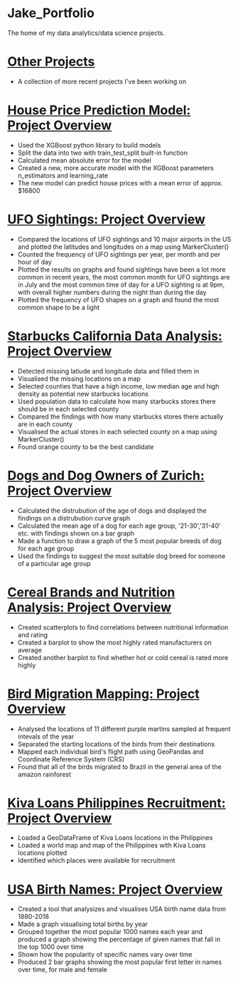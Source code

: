 # Jake_Portfolio
The home of my data analytics/data science projects.

# [Other Projects](https://github.com/jakeockerby/Other-Projects)
- A collection of more recent projects I've been working on

# [House Price Prediction Model: Project Overview](https://github.com/jakeockerby/House-Price-Predictor)
- Used the XGBoost python library to build models
- Split the data into two with train_test_split built-in function
- Calculated mean absolute error for the model
- Created a new, more accurate model with the XGBoost parameters n_estimators and learning_rate
- The new model can predict house prices with a mean error of approx. $16800

# [UFO Sightings: Project Overview](https://github.com/jakeockerby/UFO-Sightings)
- Compared the locations of UFO sightings and 10 major airports in the US and plotted the latitudes and longitudes on a map using MarkerCluster()
- Counted the frequency of UFO sightings per year, per month and per hour of day
- Plotted the results on graphs and found sightings have been a lot more common in recent years, the most common month for UFO sightings
  are in July and the most common time of day for a UFO sighting is at 9pm, with overall higher numbers during the night than during the day
- Plotted the frequency of UFO shapes on a graph and found the most common shape to be a light


# [Starbucks California Data Analysis: Project Overview](https://github.com/jakeockerby/Starbucks-California-Data-Analysis)
- Detected missing latiude and longitude data and filled them in
- Visualised the missing locations on a map
- Selected counties that have a high income, low median age and high density as potential new starbucks locations
- Used population data to calculate how many starbucks stores there should be in each selected county
- Compared the findings with how many starbucks stores there actually are in each county
- Visualised the actual stores in each selected county on a map using MarkerCluster()
- Found orange county to be the best candidate

# [Dogs and Dog Owners of Zurich: Project Overview](https://github.com/jakeockerby/Dogs-of-Zurich)
- Calculated the distrubution of the age of dogs and displayed the findings on a distrubution curve graph
- Calculated the mean age of a dog for each age group, '21-30','31-40' etc. with findings shown on a bar graph
- Made a function to draw a graph of the 5 most popular breeds of dog for each age group
- Used the findings to suggest the most suitable dog breed for someone of a particular age group

# [Cereal Brands and Nutrition Analysis: Project Overview](https://github.com/jakeockerby/Cereal-Nutrition)
- Created scatterplots to find correlations between nutritional information and rating
- Created a barplot to show the most highly rated manufacturers on average
- Created another barplot to find whether hot or cold cereal is rated more highly

# [Bird Migration Mapping: Project Overview](https://github.com/jakeockerby/Bird-Migration)
- Analysed the locations of 11 different purple martins sampled at frequent intevals of the year
- Separated the starting locations of the birds from their destinations
- Mapped each individual bird's flight path using GeoPandas and Coordinate Reference System (CRS)
- Found that all of the birds migrated to Brazil in the general area of the amazon rainforest

# [Kiva Loans Philippines Recruitment: Project Overview](https://github.com/jakeockerby/Kiva-Loans)
- Loaded a GeoDataFrame of Kiva Loans locations in the Philippines
- Loaded a world map and map of the Philippines with Kiva Loans locations plotted
- Identified which places were available for recruitment

# [USA Birth Names: Project Overview](https://github.com/jakeockerby/USA-Birth-Names)
- Created a tool that analysizes and visualises USA birth name data from 1880-2018
- Made a graph visualising total births by year
- Grouped together the most popular 1000 names each year and produced a graph showing the percentage of given names that fall in the top 1000 over time
- Shown how the popularity of specific names vary over time
- Produced 2 bar graphs showing the most popular first letter in names over time, for male and female
